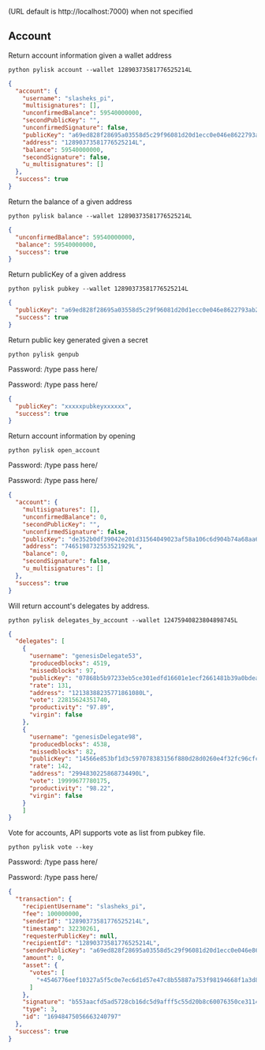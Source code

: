 (URL default is http://localhost:7000) when not specified


## Account

Return account information given a wallet address

`python pylisk account --wallet 12890373581776525214L`

```json
{
  "account": {
    "username": "slasheks_pi",
    "multisignatures": [],
    "unconfirmedBalance": 59540000000,
    "secondPublicKey": "",
    "unconfirmedSignature": false,
    "publicKey": "a69ed828f28695a03558d5c29f96081d20d1ecc0e046e8622793ab2662629901",
    "address": "12890373581776525214L",
    "balance": 59540000000,
    "secondSignature": false,
    "u_multisignatures": []
  },
  "success": true
}
```

Return the balance of a given address

`python pylisk balance --wallet 12890373581776525214L`
```json
{
  "unconfirmedBalance": 59540000000,
  "balance": 59540000000,
  "success": true
}
```

Return publicKey of a given address

`python pylisk pubkey --wallet 12890373581776525214L`
```json
{
  "publicKey": "a69ed828f28695a03558d5c29f96081d20d1ecc0e046e8622793ab2662629901",
  "success": true
}
```

Return public key generated given a secret

`python pylisk genpub`

Password: /type pass here/

Password: /type pass here/
```json
{
  "publicKey": "xxxxxpubkeyxxxxxx",
  "success": true
}
```

Return account information by opening

`python pylisk open_account`

Password: /type pass here/

Password: /type pass here/
```json
{
  "account": {
    "multisignatures": [],
    "unconfirmedBalance": 0,
    "secondPublicKey": "",
    "unconfirmedSignature": false,
    "publicKey": "de352b0df39042e201d31564049023af58a106c6d904b74a68aa65012852997f",
    "address": "7465198732553521929L",
    "balance": 0,
    "secondSignature": false,
    "u_multisignatures": []
  },
  "success": true
}
```

Will return account's delegates by address.

`python pylisk delegates_by_account --wallet 12475940823804898745L`
```json
{
  "delegates": [
    {
      "username": "genesisDelegate53",
      "producedblocks": 4519,
      "missedblocks": 97,
      "publicKey": "07868b5b97233eb5ce301edfd16601e1ecf2661481b39a0bdea59391104dc42c",
      "rate": 131,
      "address": "12138388235771861080L",
      "vote": 22815624351740,
      "productivity": "97.89",
      "virgin": false
    },
    {
      "username": "genesisDelegate98",
      "producedblocks": 4538,
      "missedblocks": 82,
      "publicKey": "14566e853bf1d3c597078383156f880d28d0260e4f32fc96cfcb8e4c8811abe1",
      "rate": 142,
      "address": "2994830225868734490L",
      "vote": 19999677780175,
      "productivity": "98.22",
      "virgin": false
    }
    ]
}
```
Vote for accounts, API supports vote as list from pubkey file.

`python pylisk vote --key`

Password: /type pass here/

Password: /type pass here/
```json
{
  "transaction": {
    "recipientUsername": "slasheks_pi",
    "fee": 100000000,
    "senderId": "12890373581776525214L",
    "timestamp": 32230261,
    "requesterPublicKey": null,
    "recipientId": "12890373581776525214L",
    "senderPublicKey": "a69ed828f28695a03558d5c29f96081d20d1ecc0e046e8622793ab2662629901",
    "amount": 0,
    "asset": {
      "votes": [
        "+4546776eef10327a5f5c0e7ec6d1d57e47c8b55887a753f98194668f1a3d8525"
      ]
    },
    "signature": "b553aacfd5ad5728cb16dc5d9afff5c55d20b8c60076350ce311491f9d3514bc44e3b7266e585b477dee787f72ddfb87f1d506a2d34263dc1c6851c613fe1603",
    "type": 3,
    "id": "16948475056663240797"
  },
  "success": true
}
```

